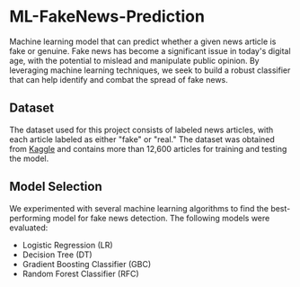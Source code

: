 # ML-FakeNews-Prediction
Machine learning model that can  predict whether a given news article is fake or genuine. Fake news has become a significant issue in today's digital age, with the potential to mislead and manipulate public opinion. By leveraging machine learning techniques, we seek to build a robust classifier that can help identify and combat the spread of fake news.

## Dataset


The dataset used for this project consists of labeled news articles, with each article labeled as either "fake" or "real." The dataset was obtained from [Kaggle](https://www.kaggle.com/datasets/emineyetm/fake-news-detection-datasets/data) and contains more than 12,600 articles for training and testing the model. 


## Model Selection

We experimented with several machine learning algorithms to find the best-performing model for fake news detection. The following models were evaluated:
- Logistic Regression (LR)
- Decision Tree (DT)
- Gradient Boosting Classifier (GBC)
- Random Forest Classifier (RFC)
